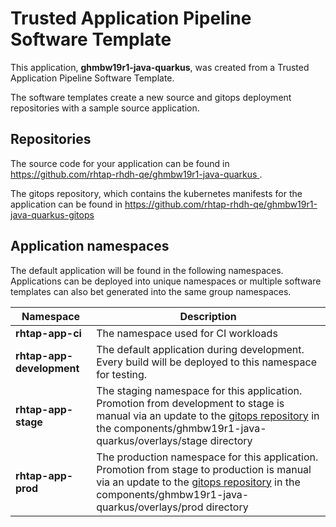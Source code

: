 # Trusted Application Pipeline Software Template

This application, **ghmbw19r1-java-quarkus**, was created from a Trusted Application Pipeline Software Template.

The software templates create a new source and gitops deployment repositories with a sample source application. 

## Repositories

The source code for your application can be found in [https://github.com/rhtap-rhdh-qe/ghmbw19r1-java-quarkus ](https://github.com/rhtap-rhdh-qe/ghmbw19r1-java-quarkus ).
 
The gitops repository, which contains the kubernetes manifests for the application can be found in 
[https://github.com/rhtap-rhdh-qe/ghmbw19r1-java-quarkus-gitops ](https://github.com/rhtap-rhdh-qe/ghmbw19r1-java-quarkus-gitops ) 

## Application namespaces 

The default application will be found in the following namespaces. Applications can be deployed into unique namespaces or multiple software templates can also bet generated into the same group namespaces.  

|  Namespace   |  Description   |  
| -------- | -------- |
| **rhtap-app-ci** | The namespace used for CI workloads |
| **rhtap-app-development** | The default application during development. Every build will be deployed to this namespace for testing. |
| **rhtap-app-stage** | The staging namespace for this application. Promotion from development to stage is manual via an update to the [gitops repository](https://github.com/rhtap-rhdh-qe/ghmbw19r1-java-quarkus-gitops ) in the components/ghmbw19r1-java-quarkus/overlays/stage directory |
| **rhtap-app-prod** | The production namespace for this application. Promotion from stage to production is manual via an update to the [gitops repository](https://github.com/rhtap-rhdh-qe/ghmbw19r1-java-quarkus-gitops ) in the components/ghmbw19r1-java-quarkus/overlays/prod directory |